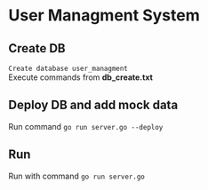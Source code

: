 # User Managment System

## Create DB
```Create database user_managment``` <br />
Execute commands from **db_create.txt**

## Deploy DB and add mock data
Run command ``` go run server.go --deploy ```

## Run
Run with command ``` go run server.go ```
